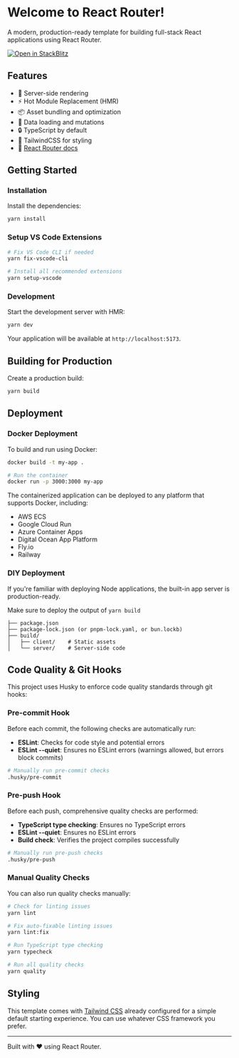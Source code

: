 # Welcome to React Router!

A modern, production-ready template for building full-stack React applications using React Router.

[![Open in StackBlitz](https://developer.stackblitz.com/img/open_in_stackblitz.svg)](https://stackblitz.com/github/remix-run/react-router-templates/tree/main/default)

## Features

- 🚀 Server-side rendering
- ⚡️ Hot Module Replacement (HMR)
- 📦 Asset bundling and optimization
- 🔄 Data loading and mutations
- 🔒 TypeScript by default
- 🎉 TailwindCSS for styling
- 📖 [React Router docs](https://reactrouter.com/)

## Getting Started

### Installation

Install the dependencies:

```bash
yarn install
```

### Setup VS Code Extensions

```bash
# Fix VS Code CLI if needed
yarn fix-vscode-cli

# Install all recommended extensions
yarn setup-vscode
```

### Development

Start the development server with HMR:

```bash
yarn dev
```

Your application will be available at `http://localhost:5173`.

## Building for Production

Create a production build:

```bash
yarn build
```

## Deployment

### Docker Deployment

To build and run using Docker:

```bash
docker build -t my-app .

# Run the container
docker run -p 3000:3000 my-app
```

The containerized application can be deployed to any platform that supports Docker, including:

- AWS ECS
- Google Cloud Run
- Azure Container Apps
- Digital Ocean App Platform
- Fly.io
- Railway

### DIY Deployment

If you're familiar with deploying Node applications, the built-in app server is production-ready.

Make sure to deploy the output of `yarn build`

```
├── package.json
├── package-lock.json (or pnpm-lock.yaml, or bun.lockb)
├── build/
│   ├── client/    # Static assets
│   └── server/    # Server-side code
```

## Code Quality & Git Hooks

This project uses Husky to enforce code quality standards through git hooks:

### Pre-commit Hook
Before each commit, the following checks are automatically run:
- **ESLint**: Checks for code style and potential errors
- **ESLint --quiet**: Ensures no ESLint errors (warnings allowed, but errors block commits)

```bash
# Manually run pre-commit checks
.husky/pre-commit
```

### Pre-push Hook
Before each push, comprehensive quality checks are performed:
- **TypeScript type checking**: Ensures no TypeScript errors
- **ESLint --quiet**: Ensures no ESLint errors  
- **Build check**: Verifies the project compiles successfully

```bash
# Manually run pre-push checks
.husky/pre-push
```

### Manual Quality Checks
You can also run quality checks manually:

```bash
# Check for linting issues
yarn lint

# Fix auto-fixable linting issues
yarn lint:fix

# Run TypeScript type checking
yarn typecheck

# Run all quality checks
yarn quality
```

## Styling

This template comes with [Tailwind CSS](https://tailwindcss.com/) already configured for a simple default starting experience. You can use whatever CSS framework you prefer.

---

Built with ❤️ using React Router.
